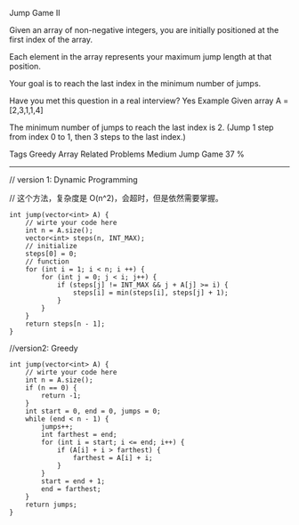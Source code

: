 Jump Game II 

Given an array of non-negative integers, you are initially positioned at the first index of the array.

Each element in the array represents your maximum jump length at that position.

Your goal is to reach the last index in the minimum number of jumps.

Have you met this question in a real interview? Yes
Example
Given array A = [2,3,1,1,4]

The minimum number of jumps to reach the last index is 2. (Jump 1 step from index 0 to 1, then 3 steps to the last index.)

Tags 
Greedy Array
Related Problems 
Medium Jump Game 37 %

----------
// version 1: Dynamic Programming

// 这个方法，复杂度是 O(n^2)，会超时，但是依然需要掌握。

	int jump(vector<int> A) {
	    // wirte your code here
	    int n = A.size();
	    vector<int> steps(n, INT_MAX);
	    // initialize
	    steps[0] = 0;
	    // function
	    for (int i = 1; i < n; i ++) {
	        for (int j = 0; j < i; j++) {
	            if (steps[j] != INT_MAX && j + A[j] >= i) {
	                steps[i] = min(steps[i], steps[j] + 1);
	            }
	        }
	    }
	    return steps[n - 1];
	}
//version2: Greedy

	int jump(vector<int> A) {
	    // wirte your code here
	    int n = A.size();
	    if (n == 0) {
	        return -1;
	    }
	    int start = 0, end = 0, jumps = 0;
	    while (end < n - 1) {
	        jumps++;
	        int farthest = end;
	        for (int i = start; i <= end; i++) {
	            if (A[i] + i > farthest) {
	                farthest = A[i] + i;
	            }
	        }
	        start = end + 1;
	        end = farthest;
	    }
	    return jumps;
	}